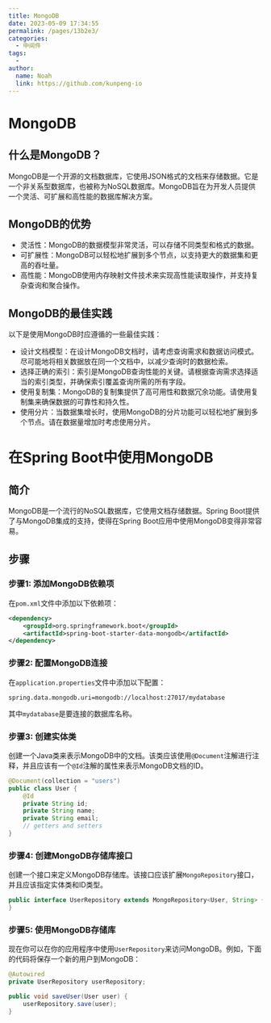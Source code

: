 ```yaml
---
title: MongoDB
date: 2023-05-09 17:34:55
permalink: /pages/13b2e3/
categories:
  - 中间件
tags:
  - 
author: 
  name: Noah
  link: https://github.com/kunpeng-io
---
```

# MongoDB

## 什么是MongoDB？

MongoDB是一个开源的文档数据库，它使用JSON格式的文档来存储数据。它是一个非关系型数据库，也被称为NoSQL数据库。MongoDB旨在为开发人员提供一个灵活、可扩展和高性能的数据库解决方案。

## MongoDB的优势

- 灵活性：MongoDB的数据模型非常灵活，可以存储不同类型和格式的数据。
- 可扩展性：MongoDB可以轻松地扩展到多个节点，以支持更大的数据集和更高的吞吐量。
- 高性能：MongoDB使用内存映射文件技术来实现高性能读取操作，并支持复杂查询和聚合操作。

## MongoDB的最佳实践

以下是使用MongoDB时应遵循的一些最佳实践：

- 设计文档模型：在设计MongoDB文档时，请考虑查询需求和数据访问模式。尽可能地将相关数据放在同一个文档中，以减少查询时的数据检索。
- 选择正确的索引：索引是MongoDB查询性能的关键。请根据查询需求选择适当的索引类型，并确保索引覆盖查询所需的所有字段。
- 使用复制集：MongoDB的复制集提供了高可用性和数据冗余功能。请使用复制集来确保数据的可靠性和持久性。
- 使用分片：当数据集增长时，使用MongoDB的分片功能可以轻松地扩展到多个节点。请在数据量增加时考虑使用分片。


# 在Spring Boot中使用MongoDB

## 简介

MongoDB是一个流行的NoSQL数据库，它使用文档存储数据。Spring Boot提供了与MongoDB集成的支持，使得在Spring Boot应用中使用MongoDB变得非常容易。

## 步骤

### 步骤1: 添加MongoDB依赖项

在`pom.xml`文件中添加以下依赖项：

```xml
<dependency>
    <groupId>org.springframework.boot</groupId>
    <artifactId>spring-boot-starter-data-mongodb</artifactId>
</dependency>
```

### 步骤2: 配置MongoDB连接

在`application.properties`文件中添加以下配置：

```properties
spring.data.mongodb.uri=mongodb://localhost:27017/mydatabase
```

其中`mydatabase`是要连接的数据库名称。

### 步骤3: 创建实体类

创建一个Java类来表示MongoDB中的文档。该类应该使用`@Document`注解进行注释，并且应该有一个`@Id`注解的属性来表示MongoDB文档的ID。

```java
@Document(collection = "users")
public class User {
    @Id
    private String id;
    private String name;
    private String email;
    // getters and setters
}
```

### 步骤4: 创建MongoDB存储库接口

创建一个接口来定义MongoDB存储库。该接口应该扩展`MongoRepository`接口，并且应该指定实体类和ID类型。

```java
public interface UserRepository extends MongoRepository<User, String> {
}
```

### 步骤5: 使用MongoDB存储库

现在你可以在你的应用程序中使用`UserRepository`来访问MongoDB。例如，下面的代码将保存一个新的用户到MongoDB：

```java
@Autowired
private UserRepository userRepository;

public void saveUser(User user) {
    userRepository.save(user);
}
```

